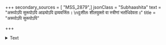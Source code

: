 +++
secondary_sources = [ "MSS_2879",]
jsonClass = "Subhaashita"
text = "अरूपोऽपि सुरूपोऽपि आढ्योऽपि द्रव्यवर्जितः।  \nदुःशीलः शीलयुक्तो वा स्त्रीणां भर्ताधिदेवता॥"
title = "अरूपोऽपि सुरूपोऽपि"

+++

<details><summary>Text</summary>

अरूपोऽपि सुरूपोऽपि आढ्योऽपि द्रव्यवर्जितः।  
दुःशीलः शीलयुक्तो वा स्त्रीणां भर्ताधिदेवता॥
</details>

